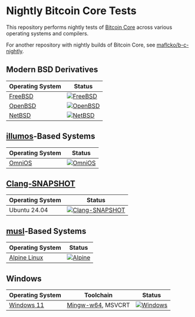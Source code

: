 # Nightly Bitcoin Core Tests

This repository performs nightly tests of [Bitcoin Core](https://github.com/bitcoin/bitcoin) across various operating systems and compilers.

For another repository with nightly builds of Bitcoin Core, see [maflcko/b-c-nightly](https://github.com/maflcko/b-c-nightly).

## Modern BSD Derivatives

| Operating System | Status |
|------------------|--------|
| [FreeBSD](https://www.freebsd.org/) | [![FreeBSD](https://github.com/hebasto/bitcoin-core-nightly/actions/workflows/freebsd.yml/badge.svg)](https://github.com/hebasto/bitcoin-core-nightly/actions/workflows/freebsd.yml?query=event%3Aschedule) |
| [OpenBSD](https://www.openbsd.org/) | [![OpenBSD](https://github.com/hebasto/bitcoin-core-nightly/actions/workflows/openbsd.yml/badge.svg)](https://github.com/hebasto/bitcoin-core-nightly/actions/workflows/openbsd.yml?query=event%3Aschedule) |
| [NetBSD](https://netbsd.org/) | [![NetBSD](https://github.com/hebasto/bitcoin-core-nightly/actions/workflows/netbsd.yml/badge.svg)](https://github.com/hebasto/bitcoin-core-nightly/actions/workflows/netbsd.yml?query=event%3Aschedule) |

## [illumos](https://illumos.org/)-Based Systems

| Operating System | Status |
|------------------|--------|
| [OmniOS](https://omnios.org/) | [![OmniOS](https://github.com/hebasto/bitcoin-core-nightly/actions/workflows/omnios.yml/badge.svg)](https://github.com/hebasto/bitcoin-core-nightly/actions/workflows/omnios.yml?query=event%3Aschedule) |

## [Clang-SNAPSHOT](https://apt.llvm.org/)

| Operating System | Status |
|------------------|--------|
| Ubuntu 24.04 | [![Clang-SNAPSHOT](https://github.com/hebasto/bitcoin-core-nightly/actions/workflows/clang.yml/badge.svg)](https://github.com/hebasto/bitcoin-core-nightly/actions/workflows/clang.yml?query=event%3Aschedule) |

## [musl](https://musl.libc.org/)-Based Systems

| Operating System | Status |
|------------------|--------|
| [Alpine Linux](https://alpinelinux.org) | [![Alpine](https://github.com/hebasto/bitcoin-core-nightly/actions/workflows/alpine.yml/badge.svg)](https://github.com/hebasto/bitcoin-core-nightly/actions/workflows/alpine.yml?query=event%3Aschedule) |

## Windows

| Operating System | Toolchain | Status |
|------------------|-----------|--------|
| [Windows 11](https://www.microsoft.com/windows/windows-11) | [Mingw-w64](https://www.mingw-w64.org), MSVCRT | [![Windows](https://github.com/hebasto/bitcoin-core-nightly/actions/workflows/windows.yml/badge.svg)](https://github.com/hebasto/bitcoin-core-nightly/actions/workflows/windows.yml?query=event%3Aschedule) |
